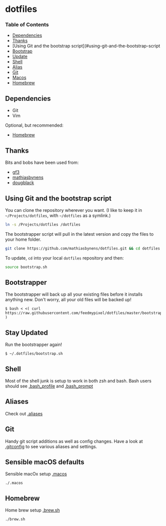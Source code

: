 # dotfiles

### Table of Contents
- [Dependencies](#dependencies)
- [Thanks](#thanks)
- [Using Git and the bootstrap script](#using-git-and-the-bootstrap-script
- [Bootstrap](#bootstrap)
- [Update](#update)
- [Shell](#shell)
- [Alias](#alias)
- [Git](#git)
- [Macos](#macos)
- [Homebrew](#homebrew)

## Dependencies
- Git
- Vim

Optional, but recommended:
- [Homebrew](http://mxcl.github.com/homebrew/)


## Thanks
Bits and bobs have been used from:
- [gf3](https://github.com/gf3/dotfiles/tree/v1.0.0)
- [mathiasbynens](https://github.com/mathiasbynens/dotfiles)
- [dougblack](http://dougblack.io/words/a-good-vimrc.html)

## Using Git and the bootstrap script

You can clone the repository wherever you want. (I like to keep it in `~/Projects/dotfiles`, with `~/dotfiles` as a symlink.) 
```bash
ln -s /Projects/dotfiles /dotfiles
```

The bootstrapper script will pull in the latest version and copy the files to your home folder.

```bash
git clone https://github.com/mathiasbynens/dotfiles.git && cd dotfiles && source bootstrap.sh
```

To update, `cd` into your local `dotfiles` repository and then:

```bash
source bootstrap.sh
```

## Bootstrapper
The bootstrapper will back up all your existing files before it installs anything new. Don't worry, all your old files will be backed up!

``` bash-session
$ bash < <( curl https://raw.githubusercontent.com/feedmypixel/dotfiles/master/bootstrap.sh )
```

## Stay Updated
Run the bootstrapper again!

``` bash-session
$ ~/.dotfiles/bootstrap.sh
```

## Shell
Most of the shell junk is setup to work in both zsh and bash. Bash users should see [.bash_profile](.bash_profile) and [.bash_prompt](.bash_prompt)

## Aliases
Check out [.aliases](.aliases)

## Git
Handy git script additions as well as config changes.
Have a look at [.gitconfig](.gitconfig) to see various aliases and settings.

## Sensible macOS defaults
Sensible macOx setup [.macos](.macos)
```
./.macos
```

## Homebrew
Home brew setup [.brew.sh](.brew.sh)
```
./brew.sh
```
